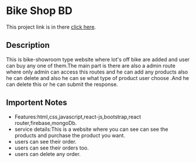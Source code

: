 # Bike Shop BD

This project link is in there [click here](https://bike-hub-50b03.web.app).

## Description
This is bike-showroom type website where lot's off bike are added and user can buy any one of them.The main part is there are also a admin route where only admin can access this routes and he can add any products also he can delete and also he can se what type of product user choose .And he can delete this or he can submit the response.
## Importent Notes
* Features:html,css,javascript,react-js,bootstrap,react router,firebase,mongoDb.
* service details:This is a website where you can see can see the products and purchase the product you want.
* users can see their order. 
* users can see their orders too.
* users can delete any order.